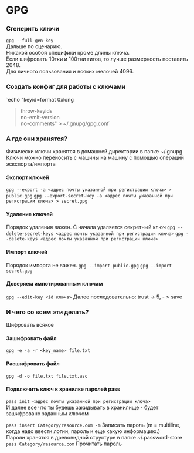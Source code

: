 # GPG

### Сгенерить ключи
`gpg --full-gen-key`  
Дальше по сценарию.  
Никакой особой специфики кроме длины ключа.  
Если шифровать 10тки и 100тни гигов, то лучше размерность поставить 2048.  
Для личного пользования и всяких мелочей 4096.  

### Создать конфиг для работы с ключами
`echo "keyid=format 0xlong                                                                                                 
> throw-keyids  
> no-emit-version  
> no-comments" > ~/.gnupg/gpg.conf`  

### А где они хранятся? 
Физически ключи хранятся в домашней директории в папке ~/.gnupg  
Ключи можно переносить с машины на машину с помощью операций эскспорта/импорта

#### Экспорт ключей
`gpg --export -a <адрес почты указанной при регистрации ключа> > public.gpg`
`gpg --export-secret-key -a <адрес почты указанной при регистрации ключа> > secret.gpg`

#### Удаление ключей
Порядок удаления важен. С начала удаляется секретный ключ
`gpg --delete-secret-keys <адрес почты указанной при регистрации ключа>`
`gpg --delete-keys <адрес почты указанной при регистрации ключа>`

#### Импорт ключей
Порядок импорта не важен. 
`gpg --import public.gpg`
`gpg --import secret.gpg`

#### Доверяем импотированным ключам 
`gpg --edit-key <id ключа>`
Далее последовательно: trust -> 5, - > save  


### И чего со всем эти делать? 
Шифровать всякое 

#### Зашифровать файл
`gpg -e -a -r <key_name> file.txt`  
#### Расшифровать файл
`gpg -d -o file.txt file.txt.asc`  
#### Подключить ключ к хранилке паролей pass
`pass init <адрес почты указанной при регистрации ключа>`  
И далее все что ты будешь закидывать в хранилище - будет зашифровано заданным ключом  

`pass insert Category/resource.com -m` Записать пароль (m = multiline, когда надо ввести логин, пароль и еще какую информацию.)  
Пароли хранятся в древовидной структуре в папке ~/.password-store
`pass Category/resource.com` Прочитать пароль  
